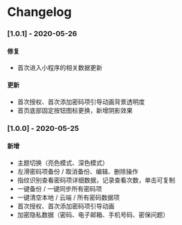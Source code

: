 # Changelog

### [1.0.1] - 2020-05-26

#### 修复

- 首次进入小程序的相关数据更新

#### 更新

- 首次授权、首次添加密码项引导动画背景透明度
- 首页底部固定按钮图标更换，新增阴影效果

### [1.0.0] - 2020-05-25

#### 新增

- 主题切换（亮色模式、深色模式）
- 左滑密码项备份 / 取消备份、编辑、删除操作
- 指纹识别查看密码项详细数据，记录查看次数，单击可复制
- 一键备份 / 一键同步所有密码项
- 一键清空本地 / 云端 / 所有密码数据项
- 首次授权、首次添加密码项引导动画
- 加密隐私数据（密码、电子邮箱、手机号码、密保问题）